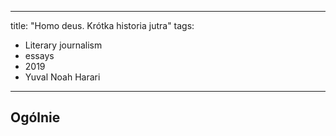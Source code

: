 
---
title: "Homo deus. Krótka historia jutra"
tags: 
- Literary journalism
- essays
- 2019
- Yuval Noah Harari
---

## Ogólnie


